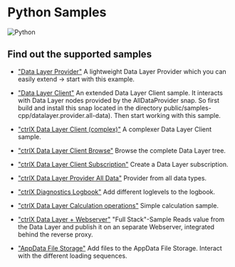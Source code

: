 # Python Samples

![Python](https://upload.wikimedia.org/wikipedia/commons/thumb/c/c3/Python-logo-notext.svg/120px-Python-logo-notext.svg.png)

## Find out the supported samples 

* ["Data Layer Provider"](./datalayer.provider/README.md) A lightweight Data Layer Provider which you can easily extend -> start with this example.

* ["Data Layer Client"](./datalayer.client.light/README.md) An extended Data Layer Client sample. It interacts with Data Layer nodes provided by the AllDataProvider snap. So first build and install this snap located in the directory public/samples-cpp/datalayer.provider.all-data). Then start working with this sample. 

* ["ctrlX Data Layer Client (complex)"](./datalayer.client/README.md) A complexer Data Layer Client sample.

* ["ctrlX Data Layer Client Browse"](./datalayer.client.browse/README.md) Browse the complete Data Layer tree.

* ["ctrlX Data Layer Client Subscription"](./datalayer.client.sub/README.md) Create a Data Layer subscription.

* ["ctrlX Data Layer Provider All Data"](./datalayer.provider.all-data/README.md) Provider from all data types.

* ["ctrlX Diagnostics Logbook"](./python.logbook/README.md) Add different loglevels to the logbook.

* ["ctrlX Data Layer Calculation operations"](./datalayer.calc/README.md) Simple calculation sample.

* ["ctrlX Data Layer + Webserver"](./python.webserver/README.md) "Full Stack"-Sample Reads value from the Data Layer and publish it on an separate Webserver, integrated behind the reverse proxy.

* ["AppData File Storage"](./appdata/README.md) Add files to the AppData File Storage. Interact with the different loading sequences.

